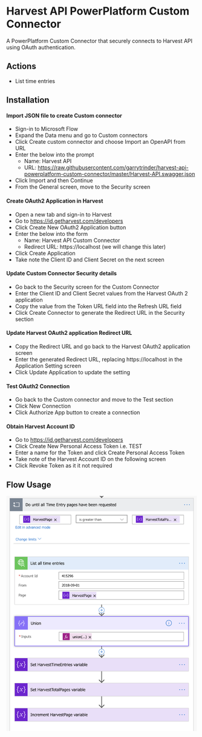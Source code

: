 # Harvest API PowerPlatform Custom Connector

A PowerPlatform Custom Connector that securely connects to Harvest API using OAuth authentication.

## Actions

- List time entries

## Installation

#### Import JSON file to create Custom connector

- Sign-in to Microsoft Flow
- Expand the Data menu and go to Custom connectors
- Click Create custom connector and choose Import an OpenAPI from URL
- Enter the below into the prompt
  - Name: Harvest API
  - URL: https://raw.githubusercontent.com/garrytrinder/harvest-api-powerplatform-custom-connector/master/Harvest-API.swagger.json
- Click Import and then Continue
- From the General screen, move to the Security screen 

#### Create OAuth2 Application in Harvest

- Open a new tab and sign-in to Harvest
- Go to https://id.getharvest.com/developers
- Click Create New OAuth2 Application button
- Enter the below into the form
  - Name: Harvest API Custom Connector
  - Redirect URL: https://localhost (we will change this later)
- Click Create Application
- Take note the Client ID and Client Secret on the next screen

#### Update Custom Connector Security details

- Go back to the Security screen for the Custom Connector
- Enter the Client ID and Client Secret values from the Harvest OAuth 2 application
- Copy the value from the Token URL field into the Refresh URL field
- Click Create Connector to generate the Redirect URL in the Security section

#### Update Harvest OAuth2 application Redirect URL

- Copy the Redirect URL and go back to the Harvest OAuth2 application screen
- Enter the generated Redirect URL, replacing https://localhost in the Application Setting screen
- Click Update Application to update the setting

#### Test OAuth2 Connection

- Go back to the Custom connector and move to the Test section
- Click New Connection
- Click Authorize App button to create a connection

#### Obtain Harvest Account ID

- Go to https://id.getharvest.com/developers
- Click Create New Personal Access Token i.e. TEST
- Enter a name for the Token and click Create Personal Access Token
- Take note of the Harvest Account ID on the following screen
- Click Revoke Token as it it not required

## Flow Usage

![Flow](/HarvestAPIPowerPlatformCustomConnector.png)
